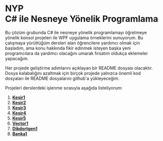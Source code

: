 ﻿# NYP<br>C# ile Nesneye Yönelik Programlama
Bu çözüm grubunda C# ile nesneye yönelik programlamayı
öğretmeye yönelik konsol projeleri ile WPF uygulama örneklerini
sunuyorum. Bu çalışmaya yürüttüğüm dersleri alan öğrencilere
yardımcı olmak için başladım, ama konu hakkında fikir edinmek
isteyen başka yeni programcılara da yardımcı olacağını umarak
fırsatım oldukça eklemeler yapacağım.

Her projede geliştirme adımlarını açıklayan bir README dosyası
olacaktır. Dosya kalabalığını azaltmak için birçok projede yalnızca
önemli kod dosyaları ile README dosyalarını github'a yükleyeceğim.

Projeleri derslerdeki işlenme sırasıyla aşağıda listeliyorum:

1. [**Kesir1**](Kesir1/README.md)
2. [**Kesir2**](Kesir2/README.md)
2. [**Kesir3**](Kesir3/README.md)
2. [**Kesir4**](Kesir4/README.md)
2. [**Kesir5**](Kesir5/README.md)
2. [**Vector1**](Vector1/README.md)
2. [**Dikdortgen1**](Dikdortgen1/README.md)
2. [**Banka1**](Banka1/README.md)